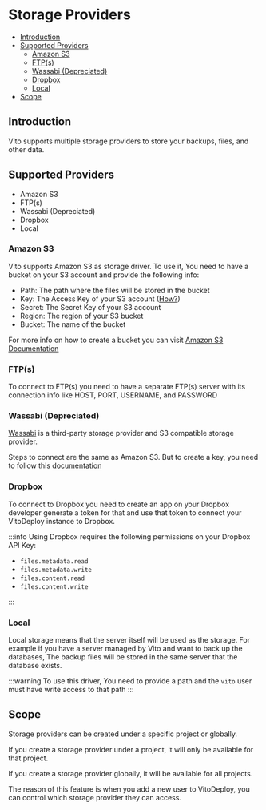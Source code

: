 # Storage Providers

- [Introduction](#introduction)
- [Supported Providers](#supported-providers)
  - [Amazon S3](#amazon-s3)
  - [FTP(s)](#ftps)
  - [Wassabi (Depreciated)](#wassabi-depreciated)
  - [Dropbox](#dropbox)
  - [Local](#local)
- [Scope](#scope)

## Introduction

Vito supports multiple storage providers to store your backups, files, and other data.

## Supported Providers

- Amazon S3
- FTP(s)
- Wassabi (Depreciated)
- Dropbox
- Local

### Amazon S3

Vito supports Amazon S3 as storage driver. To use it, You need to have a bucket on your S3 account and provide the
following info:

- Path: The path where the files will be stored in the bucket
- Key: The Access Key of your S3 account ([How?](https://docs.aws.amazon.com/AmazonS3/latest/userguide/configuring-bucket-key.html))
- Secret: The Secret Key of your S3 account
- Region: The region of your S3 bucket
- Bucket: The name of the bucket

For more info on how to create a bucket you can visit [Amazon S3 Documentation](https://docs.aws.amazon.com/AmazonS3/latest/userguide/creating-bucket.html)

### FTP(s)

To connect to FTP(s) you need to have a separate FTP(s) server with its connection info like HOST, PORT, USERNAME, and
PASSWORD

### Wassabi (Depreciated)

[Wassabi](https://wasabi.com/) is a third-party storage provider and S3 compatible storage provider.

Steps to connect are the same as Amazon S3. But to create a key, you need to follow this [documentation](https://docs.wasabi.com/docs/creating-a-user-account-and-access-key)

### Dropbox

To connect to Dropbox you need to create an app on your Dropbox developer generate a token for that and use that token
to connect your VitoDeploy instance to Dropbox.

:::info
Using Dropbox requires the following permissions on your Dropbox API Key:

- `files.metadata.read`
- `files.metadata.write`
- `files.content.read`
- `files.content.write`

:::

### Local

Local storage means that the server itself will be used as the storage. For example if you have a server managed by Vito
and want to back up the databases, The backup files will be stored in the same server that the database exists.

:::warning
To use this driver, You need to provide a path and the `vito` user must have write access to that path
:::

## Scope

Storage providers can be created under a specific project or globally.

If you create a storage provider under a project, it will only be available for that project.

If you create a storage provider globally, it will be available for all projects.

The reason of this feature is when you add a new user to VitoDeploy, you can control which storage provider they can
access.
